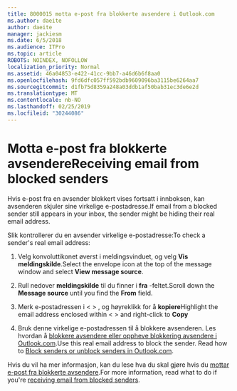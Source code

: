```yaml
---
title: 8000015 motta e-post fra blokkerte avsendere i Outlook.com
ms.author: daeite
author: daeite
manager: jackiesm
ms.date: 6/5/2018
ms.audience: ITPro
ms.topic: article
ROBOTS: NOINDEX, NOFOLLOW
localization_priority: Normal
ms.assetid: 46a04853-e422-41cc-9bb7-a46d6b6f8aa0
ms.openlocfilehash: 9fd6dfc057ff592bdb9609096ba3115be6264aa7
ms.sourcegitcommit: d1fb75d8359a248a03ddb1af50bab31ec3de6e2d
ms.translationtype: MT
ms.contentlocale: nb-NO
ms.lasthandoff: 02/25/2019
ms.locfileid: "30244086"
---
```

# <a name="receiving-email-from-blocked-senders"></a><span data-ttu-id="183b1-102">Motta e-post fra blokkerte avsendere</span><span class="sxs-lookup"><span data-stu-id="183b1-102">Receiving email from blocked senders</span></span>

<span data-ttu-id="183b1-103">Hvis e-post fra en avsender blokkert vises fortsatt i innboksen, kan avsenderen skjuler sine virkelige e-postadresse.</span><span class="sxs-lookup"><span data-stu-id="183b1-103">If email from a blocked sender still appears in your inbox, the sender might be hiding their real email address.</span></span>
  
<span data-ttu-id="183b1-104">Slik kontrollerer du en avsender virkelige e-postadresse:</span><span class="sxs-lookup"><span data-stu-id="183b1-104">To check a sender's real email address:</span></span>
  
1. <span data-ttu-id="183b1-105">Velg konvoluttikonet øverst i meldingsvinduet, og velg **Vis meldingskilde**.</span><span class="sxs-lookup"><span data-stu-id="183b1-105">Select the envelope icon at the top of the message window and select **View message source**.</span></span>
    
2. <span data-ttu-id="183b1-106">Rull nedover **meldingskilde** til du finner i **fra** -feltet.</span><span class="sxs-lookup"><span data-stu-id="183b1-106">Scroll down the **Message source** until you find the **From** field.</span></span> 
    
3. <span data-ttu-id="183b1-107">Merk e-postadressen i \< \> , og høyreklikk for å **kopiere**</span><span class="sxs-lookup"><span data-stu-id="183b1-107">Highlight the email address enclosed within \< \> and right-click to **Copy**</span></span>
    
4. <span data-ttu-id="183b1-p101">Bruk denne virkelige e-postadressen til å blokkere avsenderen. Les hvordan å [blokkere avsendere eller oppheve blokkering avsendere i Outlook.com](https://support.office.com/article/afba1c94-77bb-4f50-8b85-057cf52f4d5e.aspx).</span><span class="sxs-lookup"><span data-stu-id="183b1-p101">Use this real email address to block the sender. Read how to [Block senders or unblock senders in Outlook.com](https://support.office.com/article/afba1c94-77bb-4f50-8b85-057cf52f4d5e.aspx).</span></span>
    
<span data-ttu-id="183b1-110">Hvis du vil ha mer informasjon, kan du lese hva du skal gjøre hvis du [mottar e-post fra blokkerte avsendere](https://go.microsoft.com/fwlink/p/?linkid=2002011&amp;clcid=0x409).</span><span class="sxs-lookup"><span data-stu-id="183b1-110">For more information, read what to do if you're [receiving email from blocked senders](https://go.microsoft.com/fwlink/p/?linkid=2002011&amp;clcid=0x409).</span></span>
  

